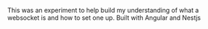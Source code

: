 This was an experiment to help build my understanding of what a websocket is and how to set one up.
Built with Angular and Nestjs
